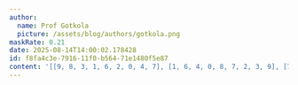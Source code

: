 ```yaml
---
author:
  name: Prof Gotkola
  picture: /assets/blog/authors/gotkola.png
maskRate: 0.21
date: 2025-08-14T14:00:02.178428
id: f8fa4c3e-7916-11f0-b564-71e1480f5e87
content: '[[9, 8, 3, 1, 6, 2, 0, 4, 7], [1, 6, 4, 0, 8, 7, 2, 3, 9], [7, 5, 0, 4, 3, 9, 6, 8, 1], [0, 4, 5, 6, 0, 1, 7, 9, 3], [0, 2, 0, 9, 7, 5, 0, 6, 8], [6, 0, 7, 3, 4, 8, 1, 0, 5], [2, 0, 9, 7, 5, 6, 8, 1, 4], [5, 0, 8, 2, 0, 0, 3, 7, 6], [4, 0, 6, 8, 1, 3, 0, 0, 2]]'
---
```

